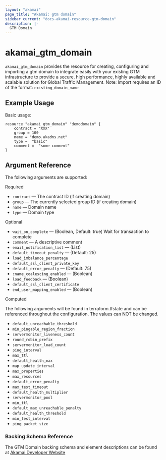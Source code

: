 ```yaml
---
layout: "akamai"
page_title: "Akamai: gtm domain"
sidebar_current: "docs-akamai-resource-gtm-domain"
description: |-
  GTM Domain
---
```


# akamai_gtm_domain

`akamai_gtm_domain` provides the resource for creating, configuring and importing a gtm domain to integrate easily with your existing GTM infrastructure to provide a secure, high performance, highly available and scalable solution for Global Traffic Management. Note: Import requires an ID of the format: `existing_domain_name`

## Example Usage

Basic usage:

```hcl
resource "akamai_gtm_domain" "demodomain" {
    contract = "XXX"
    group = 100
    name = "demo.akadns.net"
    type =  "basic"
    comment =  "some comment"
}
```

## Argument Reference

The following arguments are supported:

Required

* `contract` — The contract ID (if creating domain) 
* `group` — The currently selected group ID (if creating domain)   
* `name` — Domain name  
* `type` — Domain type  

Optional 

* `wait_on_complete` — (Boolean, Default: true) Wait for transaction to complete
* `comment` — A descriptive comment
* `email_notification_list` — (List)
* `default_timeout_penalty` — (Default: 25)
* `load_imbalance_percentage`
* `default_ssl_client_private_key`
* `default_error_penalty` — (Default: 75)
* `cname_coalescing_enabled` — (Boolean)
* `load_feedback` — (Boolean)
* `default_ssl_client_certificate`
* `end_user_mapping_enabled` — (Boolean)

Computed

The following arguments will be found in terraform.tfstate and can be referenced throughout the configuration. The values can NOT be changed.

* `default_unreachable_threshold` 
* `min_pingable_region_fraction`
* `servermonitor_liveness_count`
* `round_robin_prefix`
* `servermonitor_load_count`
* `ping_interval`
* `max_ttl`
* `default_health_max`
* `map_update_interval`
* `max_properties`
* `max_resources`
* `default_error_penalty`
* `max_test_timeout`
* `default_health_multiplier`
* `servermonitor_pool`
* `min_ttl`
* `default_max_unreachable_penalty`
* `default_health_threshold`
* `min_test_interval`
* `ping_packet_size`

### Backing Schema Reference

The GTM Domain backing schema and element descriptions can be found at [Akamai Developer Website](https://developer.akamai.com/api/web_performance/global_traffic_management/v1.html#domain)

